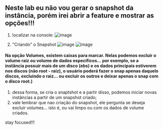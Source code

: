 ## Neste lab eu não vou gerar o snapshot da instância, porém irei abrir a feature e mostrar as opções!!!

1. localizar na console:
![image](https://github.com/user-attachments/assets/42d550ae-ccca-4784-a6d7-6cb44ea40594)

2. "Criando" o Snapshot
![image](https://github.com/user-attachments/assets/c69ac6b9-4d5f-4435-aeef-c2e6eefb6fed)
![image](https://github.com/user-attachments/assets/104d5d1f-be57-42db-94bb-dda8b3dfe7a2)

#### Na opção Volumes, existem caixas para marcar. Nelas podemos excluir o volume raiz ou volume de dados específicos... por exemplo, se a instância possuir mais de um disco (ebs) e os dados principais estiverem nos discos (não root - raiz), o usuário poderá fazer o snap apenas daquels discos, excluindo o raiz... ou excluir os outros e deixar apenas o snap com o disco root.)

  1. dessa forma, se cria o snaptshot e a partir disso, podemos iniciar novas instâncias a partir de um snapshot criado;
  2. vale lembrar que nao criação do snapshot, ele pergunta se deseja excluir volumes... isto é, ou vai limpo ou com os dados de volume criados.

stay focused!!!


